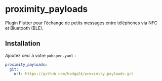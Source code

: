 # proximity_payloads

Plugin Flutter pour l’échange de petits messages entre téléphones via NFC et Bluetooth (BLE).

## Installation

Ajoutez ceci à votre `pubspec.yaml` :

```yaml
proximity_payloads:
  git:
    url: https://github.com/badga24/proximity_payloads.git
